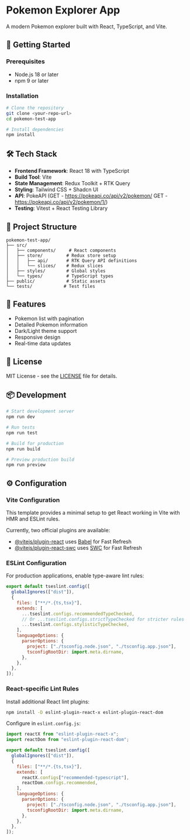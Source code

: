 # Pokemon Explorer App

A modern Pokemon explorer built with React, TypeScript, and Vite.

## 🚀 Getting Started

### Prerequisites

- Node.js 18 or later
- npm 9 or later

### Installation

```bash
# Clone the repository
git clone <your-repo-url>
cd pokemon-test-app

# Install dependencies
npm install
```

## 🛠 Tech Stack

- **Frontend Framework**: React 18 with TypeScript
- **Build Tool**: Vite
- **State Management**: Redux Toolkit + RTK Query
- **Styling**: Tailwind CSS + Shadcn UI
- **API**: PokeAPI (GET - https://pokeapi.co/api/v2/pokemon/
  GET - https://pokeapi.co/api/v2/pokemon/1/)
- **Testing**: Vitest + React Testing Library

## 📁 Project Structure

```
pokemon-test-app/
├── src/
│   ├── components/     # React components
│   ├── store/         # Redux store setup
│   │   ├── api/       # RTK Query API definitions
│   │   └── slices/    # Redux slices
│   ├── styles/        # Global styles
│   └── types/         # TypeScript types
├── public/            # Static assets
└── tests/            # Test files
```

## 🔑 Features

- Pokemon list with pagination
- Detailed Pokemon information
- Dark/Light theme support
- Responsive design
- Real-time data updates

## 📝 License

MIT License - see the [LICENSE](LICENSE) file for details.

## 📦 Development

```bash
# Start development server
npm run dev

# Run tests
npm run test

# Build for production
npm run build

# Preview production build
npm run preview
```

## ⚙️ Configuration

### Vite Configuration

This template provides a minimal setup to get React working in Vite with HMR and ESLint rules.

Currently, two official plugins are available:

- [@vitejs/plugin-react](https://github.com/vitejs/vite-plugin-react/blob/main/packages/plugin-react) uses [Babel](https://babeljs.io/) for Fast Refresh
- [@vitejs/plugin-react-swc](https://github.com/vitejs/vite-plugin-react/blob/main/packages/plugin-react-swc) uses [SWC](https://swc.rs/) for Fast Refresh

### ESLint Configuration

For production applications, enable type-aware lint rules:

```js
export default tseslint.config([
  globalIgnores(["dist"]),
  {
    files: ["**/*.{ts,tsx}"],
    extends: [
      ...tseslint.configs.recommendedTypeChecked,
      // Or ...tseslint.configs.strictTypeChecked for stricter rules
      ...tseslint.configs.stylisticTypeChecked,
    ],
    languageOptions: {
      parserOptions: {
        project: ["./tsconfig.node.json", "./tsconfig.app.json"],
        tsconfigRootDir: import.meta.dirname,
      },
    },
  },
]);
```

### React-specific Lint Rules

Install additional React lint plugins:

```bash
npm install -D eslint-plugin-react-x eslint-plugin-react-dom
```

Configure in `eslint.config.js`:

```js
import reactX from "eslint-plugin-react-x";
import reactDom from "eslint-plugin-react-dom";

export default tseslint.config([
  globalIgnores(["dist"]),
  {
    files: ["**/*.{ts,tsx}"],
    extends: [
      reactX.configs["recommended-typescript"],
      reactDom.configs.recommended,
    ],
    languageOptions: {
      parserOptions: {
        project: ["./tsconfig.node.json", "./tsconfig.app.json"],
        tsconfigRootDir: import.meta.dirname,
      },
    },
  },
]);
```
